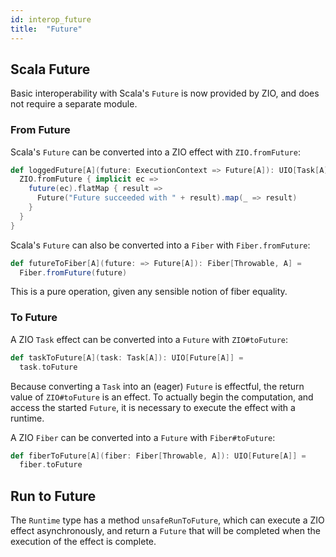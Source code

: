 ```yaml
---
id: interop_future
title:  "Future"
---
```


## Scala Future

Basic interoperability with Scala's `Future` is now provided by ZIO, and does not require a separate module.

### From Future

Scala's `Future` can be converted into a ZIO effect with `ZIO.fromFuture`:

```scala mdoc
def loggedFuture[A](future: ExecutionContext => Future[A]): UIO[Task[A]] = {
  ZIO.fromFuture { implicit ec =>
    future(ec).flatMap { result =>
      Future("Future succeeded with " + result).map(_ => result)
    }
  }
}
```

Scala's `Future` can also be converted into a `Fiber` with `Fiber.fromFuture`:

```scala mdoc
def futureToFiber[A](future: => Future[A]): Fiber[Throwable, A] = 
  Fiber.fromFuture(future)
```

This is a pure operation, given any sensible notion of fiber equality.

### To Future

A ZIO `Task` effect can be converted into a `Future` with `ZIO#toFuture`:

```scala mdoc
def taskToFuture[A](task: Task[A]): UIO[Future[A]] = 
  task.toFuture
```

Because converting a `Task` into an (eager) `Future` is effectful, the return value of `ZIO#toFuture` is an effect. To actually begin the computation, and access the started `Future`, it is necessary to execute the effect with a runtime.

A ZIO `Fiber` can be converted into a `Future` with `Fiber#toFuture`:

```scala mdoc
def fiberToFuture[A](fiber: Fiber[Throwable, A]): UIO[Future[A]] = 
  fiber.toFuture
```

## Run to Future

The `Runtime` type has a method `unsafeRunToFuture`, which can execute a ZIO effect asynchronously, and return a `Future` that will be completed when the execution of the effect is complete.